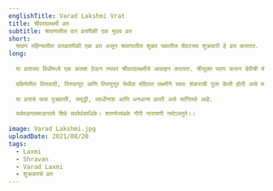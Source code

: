 ```yaml
---
englishTitle: Varad Lakshmi Vrat
title: श्रीवरदलक्ष्मी व्रत
subtitle: श्रावणातील वार व्रतांपैकी एक मुख्य व्रत
short:
  श्रावण महिन्यातील वारव्रतांपैकी एक व्रत असून श्रावणातील शुक्ल पक्षातील शेवटच्या शुक्रवारी हे व्रत करतात.
long:
  
  या व्रताच्या विधीमध्ये एक कलश ठेऊन त्यावर श्रीवरदलक्ष्मीचे आवाहन करतात. श्रीसूक्त पठण करून देवीची षोडशोपचारे पूजन करतात. लक्ष्मीस २१ अनारशांचा नैवेद्य अर्पण करतात. ब्राह्मण, सुवासिनी आणि ब्रह्मचारी यांना वाण दिले जाते. दक्षिण भारतामध्ये आषाढ महिन्यातील शेवटच्या शुक्रवारी हे व्रत केले जाते.
  
  दक्षिणेतील तिरुवादी, तिरुवायूर आणि तिरुपुत्तुर येथील मंदिरात लक्ष्मीने स्वतः शंकराची पूजा केली होती असे मानले जाते, म्हणून या व्रतात या मंदिरांना विशेष महत्व आहे.
  
  या व्रताचे फल पुत्रप्राप्ती, समृद्धी, व्याधीनाश आणि धनधान्य प्राप्ती असे सांगितले आहे.

  सर्वमङगलमाङगल्ये शिवे सर्वार्थसाधिके। शरण्येत्र्यंबके गौरी नारायणी नमोऽस्तुते।।
  
image: Varad Lakshmi.jpg
uploadDate: 2021/08/20
tags:
  - Laxmi
  - Shravan
  - Varad Laxmi
  - शुक्रवारचे व्रत
---
```

